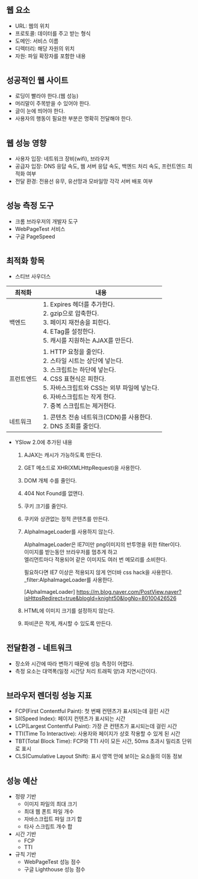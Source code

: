 ## 웹 요소

-   URL: 웹의 위치
-   프로토콜: 데이터를 주고 받는 형식
-   도메인: 서비스 이름
-   디렉터리: 해당 자원의 위치
-   자원: 파일 확장자를 포함한 내용

#

## 성공적인 웹 사이트

-   로딩이 빨라야 한다.(웹 성능)
-   머리말이 주목받을 수 있어야 한다.
-   글이 눈에 띄어야 한다.
-   사용자의 행동이 필요한 부분은 명확히 전달해야 한다.

#

## 웹 성능 영향

-   사용자 입장: 네트워크 장비(wifi), 브라우저
-   공급자 입장: DNS 응답 속도, 웹 서버 응답 속도, 백엔드 처리 속도, 프런트엔드 최적화 여부
-   전달 환경: 전용선 유무, 유선망과 모바일망 각각 서버 배포 여부

#

## 성능 측정 도구

-   크롬 브라우저의 개발자 도구
-   WebPageTest 서비스
-   구글 PageSpeed

#

## 최적화 항목

-   스티브 사우더스

| 최적화     | 내용                                                                                                                                                                                                                                      |
| ---------- | ----------------------------------------------------------------------------------------------------------------------------------------------------------------------------------------------------------------------------------------- |
| 백엔드     | 1. Expires 헤더를 추가한다.<br/>2. gzip으로 압축한다.<br/>3. 페이지 재전송을 피한다.<br/>4. ETag를 설정한다.<br/> 5. 캐시를 지원하는 AJAX를 만든다.                                                                                       |
| 프런트엔드 | 1. HTTP 요청을 줄인다.<br/>2. 스타일 시트는 상단에 넣는다.<br/>3. 스크립트는 하단에 넣는다.<br/>4. CSS 표현식은 피한다.<br/>5. 자바스크립트와 CSS는 외부 파일에 넣는다.<br/>6. 자바스크립트는 작게 한다.<br/>7. 중복 스크립트는 제거한다. |
| 네트워크   | 1. 콘텐츠 전송 네트워크(CDN)를 사용한다. <br/> 2. DNS 조회를 줄인다.                                                                                                                                                                      |

-   YSlow 2.0에 추가된 내용

    1. AJAX는 캐시가 가능하도록 만든다.
    2. GET 메소드로 XHR(XMLHttpRequest)을 사용한다.
    3. DOM 개체 수를 줄인다.
    4. 404 Not Found를 없앤다.
    5. 쿠키 크기를 줄인다.
    6. 쿠키와 상관없는 정적 콘텐츠를 만든다.
    7. AlphaImageLoader를 사용하지 않는다.

        AlphaImageLoader은 IE7미만 png이미지의 반투명을 위한 filter이다.<br/>
        이미지를 받는동안 브라우저를 멈추게 하고<br/>
        엘리먼트마다 적용되어 같은 이미지도 여러 번 메모리를 소비한다.

        필요하다면 IE7 이상은 적용되지 않게 언더바 css hack을 사용한다.
        \_filter:AlphaImageLoader를 사용한다.

        [AlphaImageLoader] https://m.blog.naver.com/PostView.naver?isHttpsRedirect=true&blogId=knight50&logNo=80100426526

    8. HTML에 이미지 크기를 설정하지 않는다.
    9. 파비콘은 작게, 캐시할 수 있도록 만든다.

#

## 전달환경 - 네트워크

-   장소와 시간에 따라 변하기 때문에 성능 측정이 어렵다.
-   측정 요소는 대역폭(일정 시간당 처리 트래픽 양)과 지연시간이다.

#

## 브라우저 렌더링 성능 지표

-   FCP(First Contentful Paint): 첫 번째 컨텐츠가 표시되는데 걸린 시간
-   SI(Speed Index): 페이지 컨텐츠가 표시되는 시간
-   LCP(Largest Contentful Paint): 가장 큰 컨텐츠가 표시되는데 걸린 시간
-   TTI(Time To Interactive): 사용자와 페이지가 상호 작용할 수 있게 된 시간
-   TBT(Total Block Time): FCP와 TTI 사이 모든 시간, 50ms 초과시 밀리초 단위로 표시
-   CLS(Cumulative Layout Shift): 표시 영역 안에 보이는 요소들의 이동 정보

#

## 성능 예산

-   정량 기반
    -   이미지 파일의 최대 크기
    -   최대 웹 폰트 파일 개수
    -   자바스크립트 파일 크기 합
    -   타사 스크립트 개수 합
-   시간 기반
    -   FCP
    -   TTI
-   규칙 기반
    -   WebPageTest 성능 점수
    -   구글 Lighthouse 성능 점수
